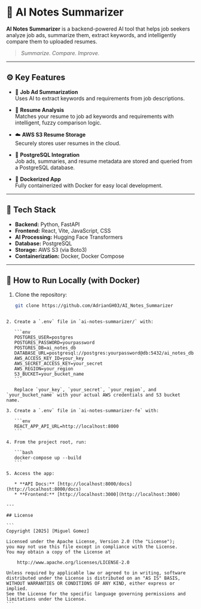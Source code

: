 # 🤖 AI Notes Summarizer

**AI Notes Summarizer** is a backend-powered AI tool that helps job seekers analyze job ads, summarize them, extract keywords, and intelligently compare them to uploaded resumes.

> _Summarize. Compare. Improve._

---

## ⚙️ Key Features

- 📝 **Job Ad Summarization**  
  Uses AI to extract keywords and requirements from job descriptions.

- 📄 **Resume Analysis**  
  Matches your resume to job ad keywords and requirements with intelligent, fuzzy comparison logic.

- ☁️ **AWS S3 Resume Storage**  
  Securely stores user resumes in the cloud.

- 🐘 **PostgreSQL Integration**  
  Job ads, summaries, and resume metadata are stored and queried from a PostgreSQL database.

- 🐳 **Dockerized App**  
  Fully containerized with Docker for easy local development.

---

## 🧰 Tech Stack

- **Backend:** Python, FastAPI  
- **Frontend:** React, Vite, JavaScript, CSS
- **AI Processing:** Hugging Face Transformers  
- **Database:** PostgreSQL  
- **Storage:** AWS S3 (via Boto3)  
- **Containerization:** Docker, Docker Compose  

---

## 🚀 How to Run Locally (with Docker)

1. Clone the repository:
   ```bash
   git clone https://github.com/AdrianGH03/AI_Notes_Summarizer
````

2. Create a `.env` file in `ai-notes-summarizer/` with:

   ```env
   POSTGRES_USER=postgres
   POSTGRES_PASSWORD=yourpassword
   POSTGRES_DB=ai_notes_db
   DATABASE_URL=postgresql://postgres:yourpassword@db:5432/ai_notes_db
   AWS_ACCESS_KEY_ID=your_key
   AWS_SECRET_ACCESS_KEY=your_secret
   AWS_REGION=your_region
   S3_BUCKET=your_bucket_name
   ```

   Replace `your_key`, `your_secret`, `your_region`, and `your_bucket_name` with your actual AWS credentials and S3 bucket name.

3. Create a `.env` file in `ai-notes-summarizer-fe` with:

   ```env
   REACT_APP_API_URL=http://localhost:8000
   ```

4. From the project root, run:

   ```bash
   docker-compose up --build
   ```

5. Access the app:

   * **API Docs:** [http://localhost:8000/docs](http://localhost:8000/docs)
   * **Frontend:** [http://localhost:3000](http://localhost:3000)

---

## License

```
Copyright [2025] [Miguel Gomez]

Licensed under the Apache License, Version 2.0 (the "License");
you may not use this file except in compliance with the License.
You may obtain a copy of the License at

    http://www.apache.org/licenses/LICENSE-2.0

Unless required by applicable law or agreed to in writing, software
distributed under the License is distributed on an "AS IS" BASIS,
WITHOUT WARRANTIES OR CONDITIONS OF ANY KIND, either express or implied.
See the License for the specific language governing permissions and
limitations under the License.
```


